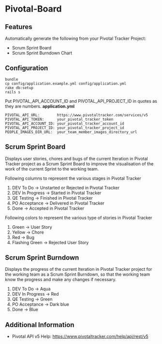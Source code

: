 # Pivotal-Board

## Features

Automatically generate the following from your Pivotal Tracker Project:
* Scrum Sprint Board
* Scrum Sprint Burndown Chart

## Configuration

```
bundle
cp config/application.example.yml config/application.yml
rake db:setup
rails s
```

Put PIVOTAL_API_ACCOUNT_ID and PIVOTAL_API_PROJECT_ID in quotes as they are numbers.
**application.yml**
```
PIVOTAL_API_URL:        https://www.pivotaltracker.com/services/v5
PIVOTAL_API_TOKEN:      your_pivotal_tracker_token
PIVOTAL_API_ACCOUNT_ID: your_pivotal_tracker_account_id
PIVOTAL_API_PROJECT_ID: your_pivotal_tracker_project_id
PEOPLE_IMAGES_DIR_URL:  your_team_member_images_directory_url
```

## Scrum Sprint Board

Displays user stories, chores and bugs of the current Iteration in Pivotal Tracker project 
as a Scrum Sprint Board to improve the visualisation of the work of the current Sprint to 
the working team. 

Following columns to represent the various stages in Pivotal Tracker

1. DEV To Do       -> Unstarted or Rejected in Pivotal Tracker
2. DEV In Progress -> Started in Pivotal Tracker
3. QE Testing      -> Finished in Pivotal Tracker
4. PO Acceptance   -> Delivered in Pivotal Tracker
5. Done            -> Accepted in Pivotal Tracker

Following colors to represent the various type of stories in Pivotal Tracker

1. Green          -> User Story
2. Yellow         -> Chore
3. Red            -> Bug
4. Flashing Green -> Rejected User Story

## Scrum Sprint Burndown

Displays the progress of the current Iteration in Pivotal Tracker project for the working team 
as a Scrum Sprint Burndown, so that the working team know the progress and make any changes
if necessary.

1. DEV To Do       -> Aqua
2. DEV In Progress -> Red
3. QE Testing      -> Green
4. PO Acceptance   -> Dark blue
5. Done            -> Blue

## Additional Information

* Pivotal API v5 Help: https://www.pivotaltracker.com/help/api/rest/v5